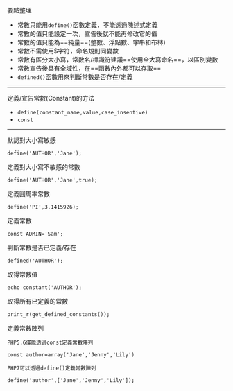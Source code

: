 要點整理
- 常數只能用`define()`函數定義，不能透過陳述式定義
- 常數的值只能設定一次，宣告後就不能再修改它的值
- 常數的值只能為==純量==(整數、浮點數、字串和布林)
- 常數不需使用$字符，命名規則同變數
- 常數有區分大小寫，常數名/標識符建議==使用全大寫命名==，以區別變數
- 常數宣告後具有全域性，在==函數內外都可以存取==
- `defined()`函數用來判斷常數是否存在/定義

---

定義/宣告常數(Constant)的方法
* `define(constant_name,value,case_insentive)`
* `const`

---

默認對大小寫敏感
```
define('AUTHOR','Jane');
```

定義對大小寫不敏感的常數
```
define('AUTHOR','Jane',true);
```

定義圓周率常數
```
define('PI',3.1415926);
```

定義常數
```
const ADMIN='Sam';
```

判斷常數是否已定義/存在
```
defined('AUTHOR');
```

取得常數值
```
echo constant('AUTHOR');
```

取得所有已定義的常數
```
print_r(get_defined_constants());
```

定義常數陣列
```
PHP5.6僅能透過const定義常數陣列

const author=array('Jane','Jenny','Lily')
```

```
PHP7可以透過define()定義常數陣列

define('author',['Jane','Jenny','Lily']);
```